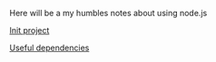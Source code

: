 Here will be a my humbles notes about using node.js

[Init project](https://github.com/FantomNexx/pages-nodejs/edit/master/init-project.md)

[Useful dependencies](https://github.com/FantomNexx/pages-nodejs/edit/master/useful-dependencies.md)
